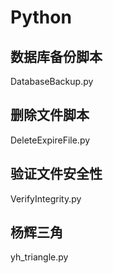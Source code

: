 # Python
## 数据库备份脚本
DatabaseBackup.py
## 删除文件脚本
DeleteExpireFile.py
## 验证文件安全性
VerifyIntegrity.py
## 杨辉三角
yh_triangle.py

